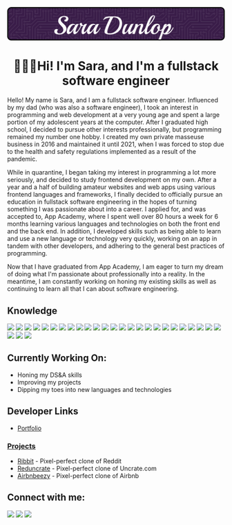 <img src="https://github.com/Risclover/Risclover/blob/main/github-header-image%20(20).png" />
<h1 align="center">👩🏻‍💻Hi! I'm Sara, and I'm a fullstack software engineer</h1>
<p align="left">Hello! My name is Sara, and I am a fullstack software engineer. Influenced by my dad (who was also a software engineer), I took an interest in programming and web development at a very young age and spent a large portion of my adolescent years at the computer. After I graduated high school, I decided to pursue other interests professionally, but programming remained my number one hobby. I created my own private masseuse business in 2016 and maintained it until 2021, when I was forced to stop due to the health and safety regulations implemented as a result of the pandemic. 

While in quarantine, I began taking my interest in programming a lot more seriously, and decided to study frontend development on my own. After a year and a half of building amateur websites and web apps using various frontend languages and frameworks, I finally decided to officially pursue an education in fullstack software engineering in the hopes of turning something I was passionate about into a career. I applied for, and was accepted to, App Academy, where I spent well over 80 hours a week for 6 months learning various languages and technologies on both the front end and the back end. In addition, I developed skills such as being able to learn and use a new language or technology very quickly, working on an app in tandem with other developers, and adhering to the general best practices of programming.

Now that I have graduated from App Academy, I am eager to turn my dream of doing what I'm passionate about professionally into a reality. In the meantime, I am constantly working on honing my existing skills as well as continuing to learn all that I can about software engineering.</p>
<h2>Knowledge</h2>
<p align="left"><img src="https://img.shields.io/badge/html5-%23E34F26.svg?style=for-the-badge&logo=html5&logoColor=white" /> <img src="https://img.shields.io/badge/css3-%231572B6.svg?style=for-the-badge&logo=css3&logoColor=white" /> <img src="https://img.shields.io/badge/javascript-%23323330.svg?style=for-the-badge&logo=javascript&logoColor=%23F7DF1E" /> <img src="https://img.shields.io/badge/typescript-%23007ACC.svg?style=for-the-badge&logo=typescript&logoColor=white" /> <img src="https://img.shields.io/badge/python-3670A0?style=for-the-badge&logo=python&logoColor=ffdd54" /> <img src="https://img.shields.io/badge/react-%2320232a.svg?style=for-the-badge&logo=react&logoColor=%2361DAFB" /> <img src="https://img.shields.io/badge/redux-%23593d88.svg?style=for-the-badge&logo=redux&logoColor=white" /> <img src="https://img.shields.io/badge/Next-black?style=for-the-badge&logo=next.js&logoColor=white" /> <img src="https://img.shields.io/badge/tailwindcss-%2338B2AC.svg?style=for-the-badge&logo=tailwind-css&logoColor=white" /> <img src="https://img.shields.io/badge/express.js-%23404d59.svg?style=for-the-badge&logo=express&logoColor=%2361DAFB" /> <img src="https://img.shields.io/badge/Sequelize-52B0E7?style=for-the-badge&logo=Sequelize&logoColor=white" /> <img src="https://img.shields.io/badge/flask-%23000.svg?style=for-the-badge&logo=flask&logoColor=white" /> <img src="https://img.shields.io/badge/mysql-%2300f.svg?style=for-the-badge&logo=mysql&logoColor=white" /> <img src="https://img.shields.io/badge/postgres-%23316192.svg?style=for-the-badge&logo=postgresql&logoColor=white" /> <img src="https://img.shields.io/badge/sqlite-%2307405e.svg?style=for-the-badge&logo=sqlite&logoColor=white" /> <img src="https://img.shields.io/badge/AWS-%23FF9900.svg?style=for-the-badge&logo=amazon-aws&logoColor=white" /> <img src="https://img.shields.io/badge/jinja-white.svg?style=for-the-badge&logo=jinja&logoColor=black" /> <img src="https://img.shields.io/badge/Socket.io-black?style=for-the-badge&logo=socket.io&badgeColor=010101" /> <img src="https://img.shields.io/badge/bootstrap-%23563D7C.svg?style=for-the-badge&logo=bootstrap&logoColor=white" /> <img src="https://img.shields.io/badge/jquery-%230769AD.svg?style=for-the-badge&logo=jquery&logoColor=white" /> <img src="https://img.shields.io/badge/git-%23F05033.svg?style=for-the-badge&logo=git&logoColor=white" /> <img src="https://img.shields.io/badge/node.js-6DA55F?style=for-the-badge&logo=node.js&logoColor=white" /> <img src="https://img.shields.io/badge/NPM-%23CB3837.svg?style=for-the-badge&logo=npm&logoColor=white" /> <img src="https://img.shields.io/badge/webpack-%238DD6F9.svg?style=for-the-badge&logo=webpack&logoColor=black" /> <img src="https://img.shields.io/badge/docker-%230db7ed.svg?style=for-the-badge&logo=docker&logoColor=white" /> <img src="https://img.shields.io/badge/github-%23121011.svg?style=for-the-badge&logo=github&logoColor=white" /> <img src="https://img.shields.io/badge/heroku-%23430098.svg?style=for-the-badge&logo=heroku&logoColor=white" /> <img src="https://img.shields.io/badge/Render-%46E3B7.svg?style=for-the-badge&logo=render&logoColor=white" /></p>

<h2>Currently Working On:</h2>
<ul>
  <li>Honing my DS&A skills</li>
  <li>Improving my projects</li>
  <li>Dipping my toes into new languages and technologies</li>
 </ul>

<h2>Developer Links</h2>
<ul><li><a href="https://www.saradunlop.dev">Portfolio</li></ul>
<h3>Projects</h3>
<ul>
  <li><a href="https://github.com/Risclover/ribbit" target="_blank">Ribbit</a> - Pixel-perfect clone of Reddit</li>
  <li><a href="https://github.com/g-wn/uncrate-clone" target="_blank">Reduncrate</a> - Pixel-perfect clone of Uncrate.com</li>
  <li><a href="https://github.com/Risclover/airbnbeezy" target="_blank">Airbnbeezy</a> - Pixel-perfect clone of Airbnb</li>
</ul>

<h2 align="left">Connect with me:</h2>
<a href="https://www.linkedin.com/in/sara-dunlop" target="_blank"><img src="https://img.shields.io/badge/linkedin-%230077B5.svg?style=for-the-badge&logo=linkedin&logoColor=white" /></a> <a href="https://angel.co/u/sara-dunlop-1" target="_blank"><img src="https://img.shields.io/badge/AngelList-%23D4D4D4.svg?style=for-the-badge&logo=AngelList&logoColor=black" /></a> <a href="mailto:sara.dunlop.dev@gmail.com"><img src="https://img.shields.io/badge/Email-D14836?style=for-the-badge&logo=gmail&logoColor=white" /></a>
